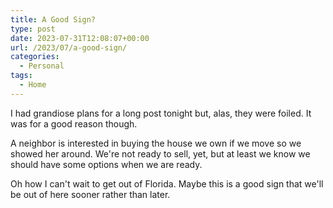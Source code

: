 ```yaml
---
title: A Good Sign?
type: post
date: 2023-07-31T12:08:07+00:00
url: /2023/07/a-good-sign/
categories:
  - Personal
tags:
  - Home
---
```


I had grandiose plans for a long post tonight but, alas, they were foiled. It was for a good reason though.

A neighbor is interested in buying the house we own if we move so we showed her around. We're not ready to sell, yet, but at least we know we should have some options when we are ready.

Oh how I can't wait to get out of Florida. Maybe this is a good sign that we'll be out of here sooner rather than later.